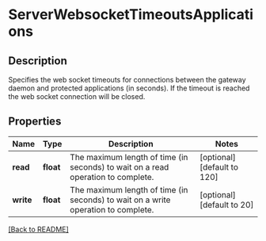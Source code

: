 # ServerWebsocketTimeoutsApplications

## Description

Specifies the web socket timeouts for connections between the gateway daemon and protected applications (in seconds). If the timeout is reached the web socket connection will be closed.


## Properties

Name | Type | Description | Notes
------------ | ------------- | ------------- | -------------
**read** | **float** | The maximum length of time (in seconds) to wait on a read operation to complete.  | [optional] [default to 120]
**write** | **float** | The maximum length of time (in seconds) to wait on a write operation to complete.  | [optional] [default to 20]

[[Back to README]](../README.md)



